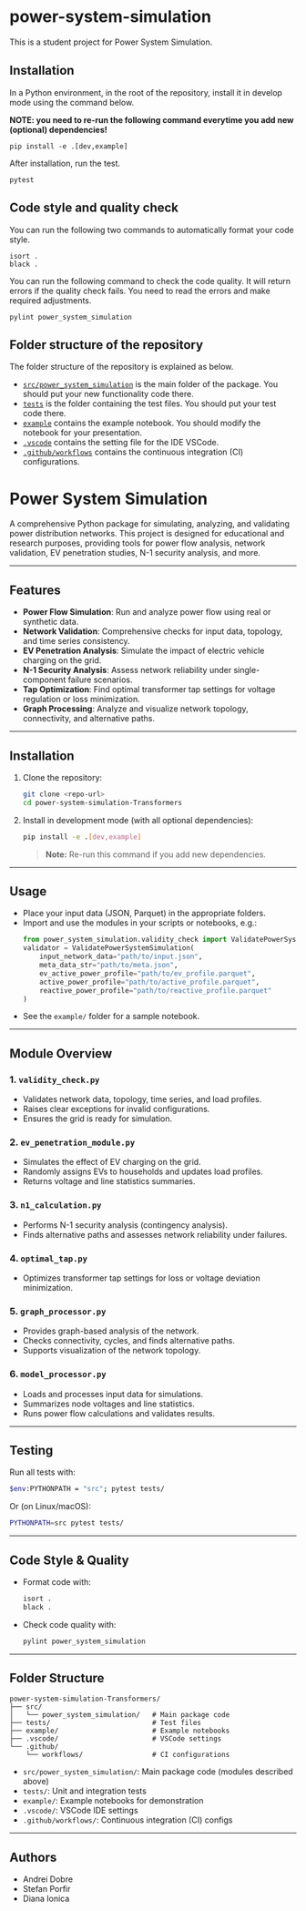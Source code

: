 # power-system-simulation

This is a student project for Power System Simulation.


## Installation

In a Python environment, in the root of the repository, install it in develop mode using the command below.

**NOTE: you need to re-run the following command everytime you add new (optional) dependencies!**

```shell
pip install -e .[dev,example]
```

After installation, run the test.

```shell
pytest
```

## Code style and quality check

You can run the following two commands to automatically format your code style.

```shell
isort .
black .
```

You can run the following command to check the code quality.
It will return errors if the quality check fails.
You need to read the errors and make required adjustments.

```shell
pylint power_system_simulation 
```

## Folder structure of the repository

The folder structure of the repository is explained as below.


* [`src/power_system_simulation`](./src/power_system_simulation) is the main folder of the package. You should put your new functionality code there.
* [`tests`](./tests) is the folder containing the test files. You should put your test code there.
* [`example`](./example) contains the example notebook. You should modify the notebook for your presentation.
* [`.vscode`](./.vscode) contains the setting file for the IDE VSCode.
* [`.github/workflows`](./.github/workflows) contains the continuous integration (CI) configurations.

# Power System Simulation

A comprehensive Python package for simulating, analyzing, and validating power distribution networks. This project is designed for educational and research purposes, providing tools for power flow analysis, network validation, EV penetration studies, N-1 security analysis, and more.

---

## Features
- **Power Flow Simulation**: Run and analyze power flow using real or synthetic data.
- **Network Validation**: Comprehensive checks for input data, topology, and time series consistency.
- **EV Penetration Analysis**: Simulate the impact of electric vehicle charging on the grid.
- **N-1 Security Analysis**: Assess network reliability under single-component failure scenarios.
- **Tap Optimization**: Find optimal transformer tap settings for voltage regulation or loss minimization.
- **Graph Processing**: Analyze and visualize network topology, connectivity, and alternative paths.

---

## Installation

1. Clone the repository:
   ```sh
   git clone <repo-url>
   cd power-system-simulation-Transformers
   ```
2. Install in development mode (with all optional dependencies):
   ```sh
   pip install -e .[dev,example]
   ```
   > **Note:** Re-run this command if you add new dependencies.

---

## Usage

- Place your input data (JSON, Parquet) in the appropriate folders.
- Import and use the modules in your scripts or notebooks, e.g.:
  ```python
  from power_system_simulation.validity_check import ValidatePowerSystemSimulation
  validator = ValidatePowerSystemSimulation(
      input_network_data="path/to/input.json",
      meta_data_str="path/to/meta.json",
      ev_active_power_profile="path/to/ev_profile.parquet",
      active_power_profile="path/to/active_profile.parquet",
      reactive_power_profile="path/to/reactive_profile.parquet"
  )
  ```
- See the `example/` folder for a sample notebook.

---

## Module Overview

### 1. `validity_check.py`
- Validates network data, topology, time series, and load profiles.
- Raises clear exceptions for invalid configurations.
- Ensures the grid is ready for simulation.

### 2. `ev_penetration_module.py`
- Simulates the effect of EV charging on the grid.
- Randomly assigns EVs to households and updates load profiles.
- Returns voltage and line statistics summaries.

### 3. `n1_calculation.py`
- Performs N-1 security analysis (contingency analysis).
- Finds alternative paths and assesses network reliability under failures.

### 4. `optimal_tap.py`
- Optimizes transformer tap settings for loss or voltage deviation minimization.

### 5. `graph_processor.py`
- Provides graph-based analysis of the network.
- Checks connectivity, cycles, and finds alternative paths.
- Supports visualization of the network topology.

### 6. `model_processor.py`
- Loads and processes input data for simulations.
- Summarizes node voltages and line statistics.
- Runs power flow calculations and validates results.

---

## Testing

Run all tests with:
```sh
$env:PYTHONPATH = "src"; pytest tests/
```
Or (on Linux/macOS):
```sh
PYTHONPATH=src pytest tests/
```

---

## Code Style & Quality
- Format code with:
  ```sh
  isort .
  black .
  ```
- Check code quality with:
  ```sh
  pylint power_system_simulation
  ```

---

## Folder Structure

```
power-system-simulation-Transformers/
├── src/
│   └── power_system_simulation/   # Main package code
├── tests/                         # Test files
├── example/                       # Example notebooks
├── .vscode/                       # VSCode settings
└── .github/
    └── workflows/                 # CI configurations
```

- `src/power_system_simulation/`: Main package code (modules described above)
- `tests/`: Unit and integration tests
- `example/`: Example notebooks for demonstration
- `.vscode/`: VSCode IDE settings
- `.github/workflows/`: Continuous integration (CI) configs

---

## Authors
- Andrei Dobre
- Stefan Porfir
- Diana Ionica
